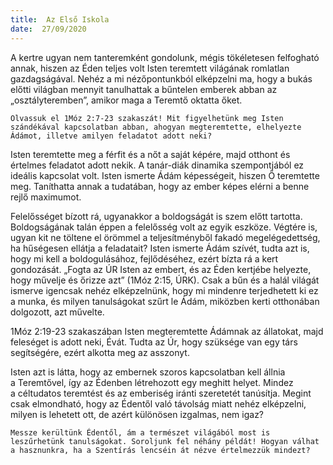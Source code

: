 ```yaml
---
title:  Az Első Iskola
date:  27/09/2020
---
```


A kertre ugyan nem tanteremként gondolunk, mégis tökéletesen felfogható annak, hiszen az Éden teljes volt Isten teremtett világának romlatlan gazdagságával. Nehéz a mi nézőpontunkból elképzelni ma, hogy a bukás előtti világban mennyit tanulhattak a bűntelen emberek abban az „osztályteremben”, amikor maga a Teremtő oktatta őket.

`Olvassuk el 1Móz 2:7-23 szakaszát! Mit figyelhetünk meg Isten szándékával kapcsolatban abban, ahogyan megteremtette, elhelyezte Ádámot, illetve amilyen feladatot adott neki?`

Isten teremtette meg a férfit és a nőt a saját képére, majd otthont és értelmes feladatot adott nekik. A tanár-diák dinamika szempontjából ez ideális kapcsolat volt. Isten ismerte Ádám képességeit, hiszen Ő teremtette meg. Taníthatta annak a tudatában, hogy az ember képes elérni a benne rejlő maximumot.

Felelősséget bízott rá, ugyanakkor a boldogságát is szem előtt tartotta. Boldogságának talán éppen a felelősség volt az egyik eszköze. Végtére is, ugyan kit ne töltene el örömmel a teljesítményből fakadó megelégedettség, ha hűségesen ellátja a feladatait? Isten ismerte Ádám szívét, tudta azt is, hogy mi kell a boldogulásához, fejlődéséhez, ezért bízta rá a kert gondozását. „Fogta az ÚR Isten az embert, és az Éden kertjébe helyezte, hogy művelje és őrizze azt” (1Móz 2:15, ÚRK). Csak a bűn és a halál világát ismerve igencsak nehéz elképzelnünk, hogy mi mindenre terjedhetett ki ez a munka, és milyen tanulságokat szűrt le Ádám, miközben kerti otthonában dolgozott, azt művelte.

1Móz 2:19-23 szakaszában Isten megteremtette Ádámnak az állatokat, majd feleséget is adott neki, Évát. Tudta az Úr, hogy szüksége van egy társ segítségére, ezért alkotta meg az asszonyt.

Isten azt is látta, hogy az embernek szoros kapcsolatban kell állnia a Teremtővel, így az Édenben létrehozott egy meghitt helyet. Mindez a céltudatos teremtést és az emberiség iránti szeretetét tanúsítja. Megint csak elmondható, hogy az Édentől való távolság miatt nehéz elképzelni, milyen is lehetett ott, de azért különösen izgalmas, nem igaz?

`Messze kerültünk Édentől, ám a természet világából most is leszűrhetünk tanulságokat. Soroljunk fel néhány példát! Hogyan válhat a hasznunkra, ha a Szentírás lencséin át nézve értelmezzük mindezt?`